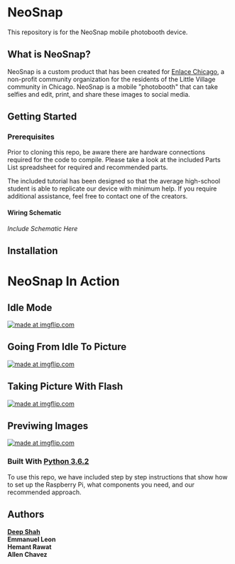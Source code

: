 # __NeoSnap__

This repository is for the NeoSnap mobile photobooth device.

## What is NeoSnap?

NeoSnap is a custom product that has been created for [Enlace Chicago](http://www.enlacechicago.org/), a non-profit community organization for the residents of the Little Village community in Chicago. NeoSnap is a mobile "photobooth" that can take selfies and edit, print, and share these images to social media. 

## Getting Started

### Prerequisites

Prior to cloning this repo, be aware there are hardware connections required for the code to compile. Please take a look at the included Parts List spreadsheet for required and recommended parts. 

The included tutorial has been designed so that the average high-school student is able to replicate our device with minimum help. If you require additional assistance, feel free to contact one of the creators.

#### Wiring Schematic

_Include Schematic Here_

## Installation

# NeoSnap In Action

## Idle Mode
<a href="https://imgflip.com/gif/212skl"><img src="https://i.imgflip.com/212skl.gif" title="made at imgflip.com"/></a>
## Going From Idle To Picture
<a href="https://imgflip.com/gif/212si4"><img src="https://i.imgflip.com/212si4.gif" title="made at imgflip.com"/></a>
## Taking Picture With Flash
<a href="https://imgflip.com/gif/212sd1"><img src="https://i.imgflip.com/212sd1.gif" title="made at imgflip.com"/></a>
## Previwing Images
<a href="https://imgflip.com/gif/212t3i"><img src="https://i.imgflip.com/212t3i.gif" title="made at imgflip.com"/></a>



### Built With [Python 3.6.2](https://www.python.org/) 

To use this repo, we have included step by step instructions that show how to set up the Raspberry Pi, what components you need, and our recommended approach. 

## Authors

[__Deep Shah__](mailto:dshah46@uic.edu) <br />
__Emmanuel Leon__ <br />
__Hemant Rawat__ <br />
__Allen Chavez__ 
